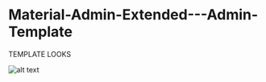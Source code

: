 # Material-Admin-Extended---Admin-Template
TEMPLATE LOOKS

![alt text](https://github.com/[dkkundu]/[Material-Admin-Extended---Admin-Template]/[master]/img/material_admin.png?raw=true)
